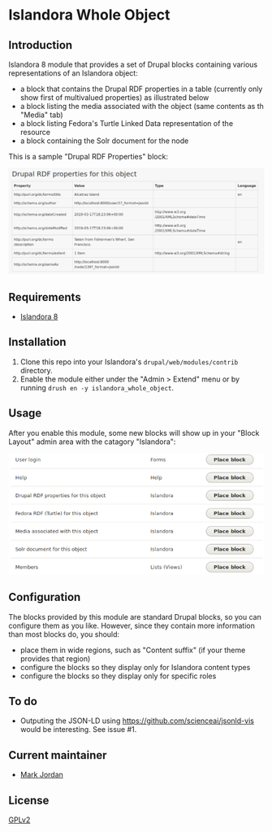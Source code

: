 # Islandora Whole Object

## Introduction

Islandora 8 module that provides a set of Drupal blocks containing various representations of an Islandora object:

* a block that contains the Drupal RDF properties in a table (currently only show first of multivalued properties) as illustrated below
* a block listing the media associated with the object (same contents as th "Media" tab)
* a block listing Fedora's Turtle Linked Data representation of the resource
* a block containing the Solr document for the node

This is a sample "Drupal RDF Properties" block:

![sample RDF properties block](docs/rdf_properties.png)

## Requirements

* [Islandora 8](https://github.com/Islandora-CLAW/islandora)

## Installation

1. Clone this repo into your Islandora's `drupal/web/modules/contrib` directory.
1. Enable the module either under the "Admin > Extend" menu or by running `drush en -y islandora_whole_object`.

## Usage

After you enable this module, some new blocks will show up in your "Block Layout" admin area with the catagory "Islandora":

![overview](docs/blocks_list.png)

## Configuration

The blocks provided by this module are standard Drupal blocks, so you can configure them as you like. However, since they contain more information than most blocks do, you should:

* place them in wide regions, such as "Content suffix" (if your theme provides that region)
* configure the blocks so they display only for Islandora content types
* configure the blocks so they display only for specific roles

## To do

* Outputing the JSON-LD using https://github.com/scienceai/jsonld-vis would be interesting. See issue #1.

## Current maintainer

* [Mark Jordan](https://github.com/mjordan)

## License

[GPLv2](http://www.gnu.org/licenses/gpl-2.0.txt)
